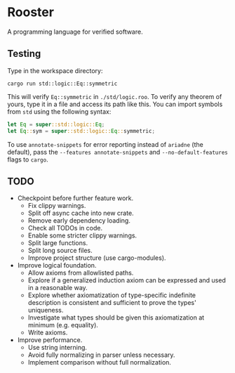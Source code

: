 # Rooster
A programming language for verified software.

## Testing
Type in the workspace directory:

    cargo run std::logic::Eq::symmetric

This will verify `Eq::symmetric` in `./std/logic.roo`.
To verify any theorem of yours, type it in a file
and access its path like this. You can import symbols
from `std` using the following syntax:

```rust
let Eq = super::std::logic::Eq;
let Eq::sym = super::std::logic::Eq::symmetric;
```

To use `annotate-snippets` for error reporting
instead of `ariadne` (the default), pass the
`--features annotate-snippets` and `--no-default-features`
flags to `cargo`.

## TODO
* Checkpoint before further feature work.
  - Fix clippy warnings.
  - Split off async cache into new crate.
  - Remove early dependency loading.
  - Check all TODOs in code.
  - Enable some stricter clippy warnings.
  - Split large functions.
  - Split long source files.
  - Improve project structure (use cargo-modules).
* Improve logical foundation.
  - Allow axioms from allowlisted paths.
  - Explore if a generalized induction axiom can be
    expressed and used in a reasonable way.
  - Explore whether axiomatization of type-specific
    indefinite description is consistent and sufficient
    to prove the types' uniqueness.
  - Investigate what types should be given this
    axiomatization at minimum (e.g. equality).
  - Write axioms.
* Improve performance.
  - Use string interning.
  - Avoid fully normalizing in parser unless necessary.
  - Implement comparison without full normalization.
